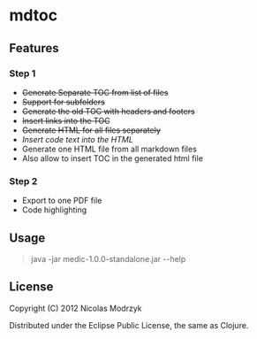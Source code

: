 # mdtoc

## Features

### Step 1

* ~~Generate Separate TOC from list of files~~
* ~~Support for subfolders~~
* ~~Generate the old TOC with headers and footers~~
* ~~Insert links into the TOC~~
* ~~Generate HTML for all files separately~~
* _Insert code text into the HTML_
* Generate one HTML file from all markdown files
* Also allow to insert TOC in the generated html file

### Step 2

* Export to one PDF file
* Code highlighting

## Usage

> java -jar medic-1.0.0-standalone.jar --help

## License

Copyright (C) 2012 Nicolas Modrzyk

Distributed under the Eclipse Public License, the same as Clojure.